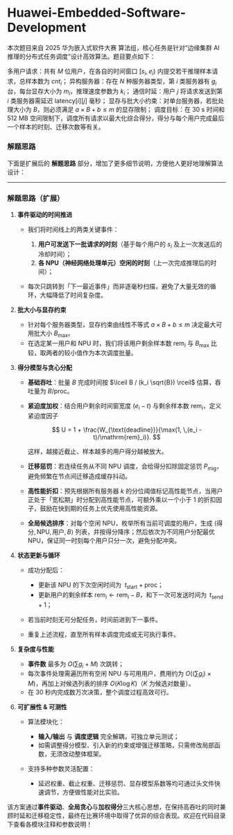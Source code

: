 # Huawei-Embedded-Software-Development

本次题目来自 2025 华为嵌入式软件大赛 算法组，核心任务是针对“边缘集群 AI 推理的分布式任务调度”设计高效算法。题目要点如下：

多用户请求：共有 $M$ 位用户，在各自的时间窗口 $[s_i, e_i)$ 内提交若干推理样本请求，总样本数为 $cnt_i$；
异构服务器：存在 $N$ 种服务器类型，第 $i$ 类服务器有 $g_i$ 台，每台显存大小为 $m_i$，推理速度参数为 $k_i$；
通信时延：用户 $j$ 将请求发送到第 $i$ 类服务器需延迟 $\text{latency}[i][j]$ 毫秒；
显存与批大小约束：对单台服务器，若批处理大小为 $B$，则必须满足 $a \times B + b \le m$ 的显存限制；
调度目标：在 30 s 时间和 512 MB 空间限制下，调度所有请求以最大化综合得分，得分与每个用户完成最后一个样本的时刻、迁移次数等有关。

### 解题思路

下面是扩展后的 **解题思路** 部分，增加了更多细节说明，方便他人更好地理解算法设计：

---

### 解题思路（扩展）

1. **事件驱动的时间推进**

   * 我们将时间线上的两类关键事件：

     1. **用户可发送下一批请求的时刻**（基于每个用户的 $s_i$ 及上一次发送后的冷却时间）；
     2. **各 NPU（神经网络处理单元）空闲的时刻**（上一次完成推理后的时间）；
   * 每次只跳转到「下一最近事件」而非逐毫秒扫描，避免了大量无效的循环，大幅降低了时间复杂度。

2. **批大小与显存约束**

   * 针对每个服务器类型，显存约束由线性不等式 $a \times B + b \le m$ 决定最大可用批大小 $B_{\max}$。
   * 在选定某一用户和 NPU 时，我们将该用户剩余样本数 $\mathrm{rem}_i$ 与 $B_{\max}$ 比较，取两者的较小值作为本次调度批量。

3. **得分模型与贪心分配**

   * **基础吞吐**：批量 $B$ 完成时间按 $\lceil B / (k_i \sqrt{B}) \rceil$ 估算，吞吐量为 $B/\text{proc}$。
   * **紧迫度加权**：结合用户剩余时间窗宽度 $(e_i - t)$ 与剩余样本数 $\mathrm{rem}_i$，定义紧迫度因子

     $$
       U = 1 + \frac{W_{\text{deadline}}}{\max(1, \,(e_i - t)/\mathrm{rem}_i)}.
     $$

     这样，越接近截止、样本越多的用户得分越被放大。
   * **迁移惩罚**：若连续任务从不同 NPU 调度，会给得分扣除固定惩罚 $P_{\text{mig}}$，避免频繁在节点间迁移造成缓存抖动。
   * **高性能折扣**：预先根据所有服务器 $k$ 的分位阈值标记高性能节点，当用户正处于「宽松期」时分配到高性能节点，可额外乘以一个小于 1 的折扣因子，鼓励在快到期的任务上优先使用高性能资源。
   * **全局候选排序**：对每个空闲 NPU，枚举所有当前可调度的用户，生成 $\langle\text{得分},\text{NPU},\text{用户},B\rangle$ 列表，并按得分降序；然后依次为不同用户分配最优 NPU，保证同一时刻每个用户只分一次，避免分配冲突。

4. **状态更新与循环**

   * 成功分配后：

     * 更新该 NPU 的下次空闲时间为 $\;t_{\text{start}} + \text{proc}$；
     * 更新用户的剩余样本 $\mathrm{rem}_i \gets \mathrm{rem}_i - B$，和下一次可发送时间为 $\,t_{\text{send}} + 1$；
   * 若当前时刻无可分配任务，时间前进到下一事件。
   * 重复上述流程，直至所有样本调度完成或无可执行事件。

5. **复杂度与性能**

   * **事件数** 最多为 $O(\sum g_i + M)$ 次跳转；
   * 每次事件处理需遍历所有空闲 NPU 与可用用户，费用约为 $O((\sum g_i)\times M)$，再加上对候选列表的排序 $O(K\log K)$（$K$ 为候选对数量）。
   * 在 $30$ 秒内完成数万次决策，整个调度过程高效可行。

6. **可扩展性 & 可测性**

   * 算法模块化：

     * **输入/输出** 与 **调度逻辑** 完全解耦，可独立单元测试；
     * 如需调整得分模型、引入新的约束或增强迁移策略，只需修改局部函数，无须改动整体框架。
   * 支持多种参数灵活配置：

     * 延迟权重、截止权重、迁移惩罚、显存模型系数等均可通过头文件快速调节，方便做性能对比实验。

该方案通过**事件驱动**、**全局贪心**与**加权得分**三大核心思想，在保持高吞吐的同时兼顾时延和迁移稳定性，最终在比赛环境中取得了优异的综合表现。欢迎在代码目录下查看各模块注释和参数说明！


